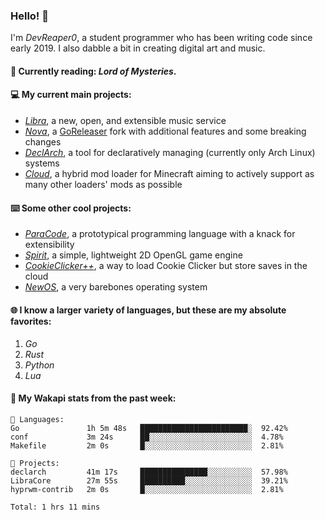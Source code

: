 ### Hello! 👋

I'm _DevReaper0_, a student programmer who has been writing code since early 2019. I also dabble a bit in creating digital art and music.

#### 📖 Currently reading: *Lord of Mysteries*.

#### 💻 My current main projects:

-   _[Libra](https://github.com/LibraMusic)_, a new, open, and extensible music service
-   _[Nova](https://github.com/LibraMusic/Nova)_, a [GoReleaser](https://github.com/goreleaser/goreleaser) fork with additional features and some breaking changes
-   _[DeclArch](https://github.com/DevReaper0/declarch)_, a tool for declaratively managing (currently only Arch Linux) systems
-   _[Cloud](https://github.com/CloudLoaderMC/CloudLoader)_, a hybrid mod loader for Minecraft aiming to actively support as many other loaders' mods as possible

#### ⌨️ Some other cool projects:

-   _[ParaCode](https://github.com/ParaCodeLang/ParaCode)_, a prototypical programming language with a knack for extensibility
-   _[Spirit](https://gitlab.com/DevReaper0/SpiritEngine)_, a simple, lightweight 2D OpenGL game engine
-   _[CookieClicker++](https://github.com/DevReaper0/CookieClickerPlusPlus)_, a way to load Cookie Clicker but store saves in the cloud
-   _[NewOS](https://github.com/DevReaper0/NewOS)_, a very barebones operating system

#### 🌐 I know a larger variety of languages, but these are my absolute favorites:

1. _Go_
2. _Rust_
3. _Python_
4. _Lua_

#### 📡 My Wakapi stats from the past week:

```text
💾 Languages:
Go               1h 5m 48s   ████████████████████████░  92.42%
conf             3m 24s      ██░░░░░░░░░░░░░░░░░░░░░░░  4.78%
Makefile         2m 0s       █░░░░░░░░░░░░░░░░░░░░░░░░  2.81%

💼 Projects:
declarch         41m 17s     ███████████████░░░░░░░░░░  57.98%
LibraCore        27m 55s     ██████████░░░░░░░░░░░░░░░  39.21%
hyprwm-contrib   2m 0s       █░░░░░░░░░░░░░░░░░░░░░░░░  2.81%

Total: 1 hrs 11 mins
```
